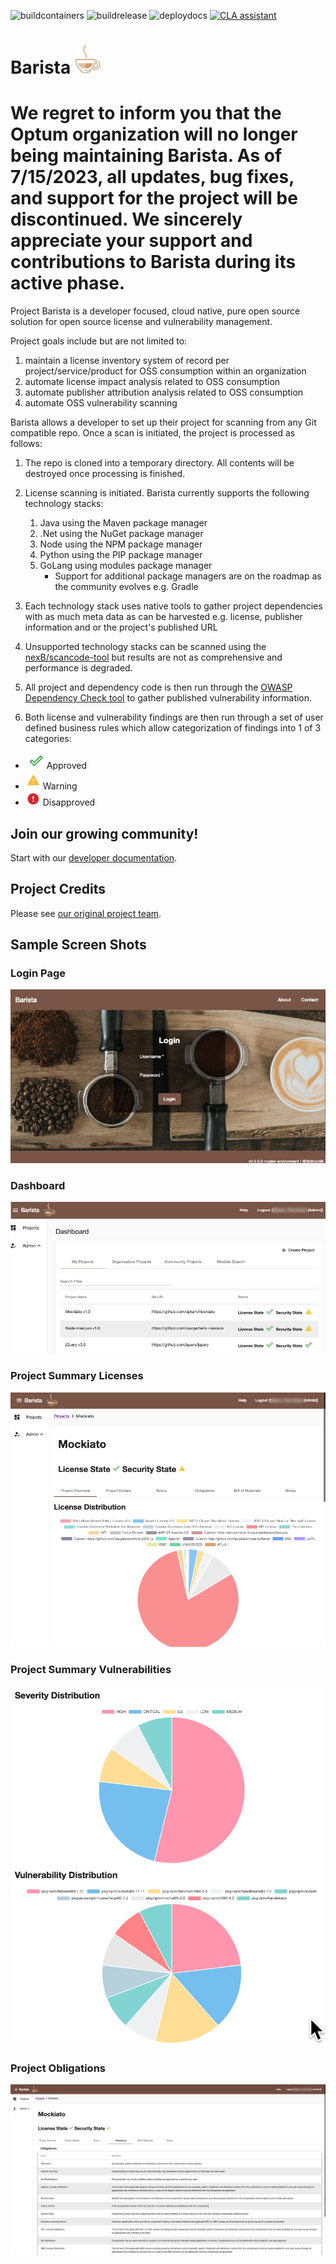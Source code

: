 ![buildcontainers](https://github.com/optum/barista/workflows/buildcontainers/badge.svg?branch=develop)
![buildrelease](https://github.com/optum/barista/workflows/buildrelease/badge.svg?branch=master)
![deploydocs](https://github.com/Optum/barista/workflows/deploydocs/badge.svg)
<a href="https://cla-assistant.io/Optum/barista"><img src="https://cla-assistant.io/readme/badge/Optum/barista" alt="CLA assistant" /></a>

# Barista ![alt text](./barista-web/src/assets/images/barista-icon.png)


# We regret to inform you that the Optum organization will no longer being maintaining Barista. As of 7/15/2023, all updates, bug fixes, and support for the project will be discontinued. We sincerely appreciate your support and contributions to Barista during its active phase.


Project Barista is a developer focused, cloud native, pure open source solution for open source license and vulnerability management.  

Project goals include but are not limited to:

1. maintain a license inventory system of record per project/service/product for OSS consumption within an organization
1. automate license impact analysis related to OSS consumption
1. automate publisher attribution analysis related to OSS consumption
1. automate OSS vulnerability scanning

Barista allows a developer to set up their project for scanning from any Git compatible repo.  Once a scan is initiated, the project is processed as follows:

1. The repo is cloned into a temporary directory.  All contents will be destroyed once processing is finished.
1. License scanning is initiated.  Barista currently supports the following technology stacks:
    1. Java using the Maven package manager
    2. .Net using the NuGet package manager
    3. Node using the NPM package manager
    4. Python using the PIP package manager
    5. GoLang using modules package manager
        - Support for additional package managers are on the roadmap as the community evolves e.g. Gradle

1.  Each technology stack uses native tools to gather project dependencies with as much meta data as can be harvested e.g. license, publisher information and or the project's published URL
1. Unsupported technology stacks can be scanned using the [nexB/scancode-tool](https://github.com/nexB/scancode-toolkit) but results are not as comprehensive and performance is degraded.
1. All project and dependency code is then run through the [OWASP Dependency Check tool](https://github.com/jeremylong/DependencyCheck) to gather published vulnerability information.
1. Both license and vulnerability findings are then run through a set of  user defined business rules which allow categorization of findings into 1 of 3 categories:
  - ![alt text](./doc/images/barista-green-check.png) Approved
  - ![alt text](./doc/images/barista-yellow-warning.png) Warning
  - ![alt text](./doc/images/barista-red-stop.png) Disapproved

  ## Join our growing community!

  Start with our [developer documentation](./doc/local-dev-environment.md).

  ## Project Credits

  Please see [our original project team](./doc/barista-project-credits.md).



## Sample Screen Shots

### Login Page
![alt text](./doc/images/barista-login.png)

### Dashboard
![alt text](./doc/images/barista-dashboard.png)

### Project Summary Licenses
![alt text](./doc/images/barista-project-summary-license.png)

### Project Summary Vulnerabilities
![alt text](./doc/images/barista-project-summary-vulnerability.png)

### Project Obligations
![alt text](./doc/images/barista-project-obligations.png)
